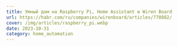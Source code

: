 ```yaml
---
title: Умный дом на Raspberry Pi, Home Assistant и Wiren Board
url: https://habr.com/ru/companies/wirenboard/articles/770882/
cover: /img/articles/raspberry_pi.webp
date: 2023-10-31
category: home_automation
---
```


